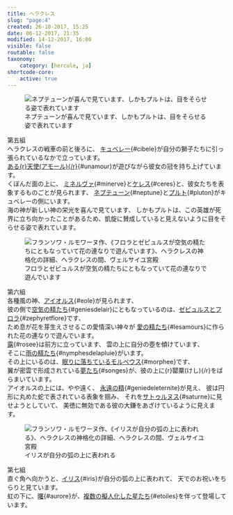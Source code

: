 ```yaml
---
title: ヘラクレス
slug: "page:4"
created: 26-10-2017, 15:25
date: 06-12-2017, 21:35
modified: 14-12-2017, 16:00
visible: false
routable: false
taxonomy:
    category: [hercule, ja]
shortcode-core:
    active: true
---
```

<figure><picture>
<source
sizes="(max-width: 767px) 98vw, (min-width: 959px) 50vw, 86vw"
srcset="
/user/sites/docs/pages/01.home/02.versailles/01.palais/01.hercule/04.hercule_4/hercule7-280.webp 280w,
/user/sites/docs/pages/01.home/02.versailles/01.palais/01.hercule/04.hercule_4/hercule7-380.webp 380w,
/user/sites/docs/pages/01.home/02.versailles/01.palais/01.hercule/04.hercule_4/hercule7-480.webp 480w,
/user/sites/docs/pages/01.home/02.versailles/01.palais/01.hercule/04.hercule_4/hercule7-640.webp 640w,
/user/sites/docs/pages/01.home/02.versailles/01.palais/01.hercule/04.hercule_4/hercule7-840.webp 840w,
/user/sites/docs/pages/01.home/02.versailles/01.palais/01.hercule/04.hercule_4/hercule7-1280.webp 1280w,
/user/sites/docs/pages/01.home/02.versailles/01.palais/01.hercule/04.hercule_4/hercule7-1600.webp 1600w,
/user/sites/docs/pages/01.home/02.versailles/01.palais/01.hercule/04.hercule_4/hercule7-1920.webp 1920w"
type="image/webp" />
<img src="/user/sites/docs/pages/01.home/02.versailles/01.palais/01.hercule/04.hercule_4/hercule7-640.jpg" alt="ネプテューンが喜んで見ています、しかもプルトは、目をそらせる姿で表れています" title="ネプテューンが喜んで見ています、しかもプルトは、目をそらせる姿で表れています" usemap="#img_hercule7"
sizes="(max-width: 767px) 98vw, (min-width: 959px) 50vw, 86vw"
srcset="
/user/sites/docs/pages/01.home/02.versailles/01.palais/01.hercule/04.hercule_4/hercule7-280.jpg 280w,
/user/sites/docs/pages/01.home/02.versailles/01.palais/01.hercule/04.hercule_4/hercule7-380.jpg 380w,
/user/sites/docs/pages/01.home/02.versailles/01.palais/01.hercule/04.hercule_4/hercule7-480.jpg 480w,
/user/sites/docs/pages/01.home/02.versailles/01.palais/01.hercule/04.hercule_4/hercule7-640.jpg 640w,
/user/sites/docs/pages/01.home/02.versailles/01.palais/01.hercule/04.hercule_4/hercule7-840.jpg 840w,
/user/sites/docs/pages/01.home/02.versailles/01.palais/01.hercule/04.hercule_4/hercule7-1280.jpg 1280w,
/user/sites/docs/pages/01.home/02.versailles/01.palais/01.hercule/04.hercule_4/hercule7-1600.jpg 1600w,
/user/sites/docs/pages/01.home/02.versailles/01.palais/01.hercule/04.hercule_4/hercule7-1920.jpg 1920w" />
</picture><figcaption>ネプテューンが喜んで見ています、しかもプルトは、目をそらせる姿で表れています</figcaption><map name="img_hercule7" id="img_hercule7">
<area id="area_cibele" alt="キュベレー" title="キュベレー" href="#cibele" shape="poly" coords="86,501,91,496,102,494,113,499,123,503,131,514,134,506,140,504,142,496,151,498,157,496,157,490,154,485,159,482,166,479,171,473,171,465,181,462,186,457,192,458,205,480,216,476,213,465,218,461,218,454,228,464,238,464,248,469,239,458,229,447,225,438,213,435,206,428,206,422,202,417,197,416,201,410,204,405,206,399,204,390,193,385,186,387,180,393,178,400,178,409,178,412,170,408,163,410,159,413,151,408,142,407,135,407,119,408,111,405,107,415,112,417,117,414,127,414,133,417,139,419,144,415,149,420,144,422,138,422,131,425,122,425,113,425,107,423,101,429,92,430,82,437,76,444,70,452,68,463,72,482,78,489,83,494">
<area id="area_unamour" alt="ある天使" title="ある天使" href="#unamour" shape="poly" coords="244,470,253,470,248,457,248,448,254,447,258,452,260,449,258,442,251,440,250,433,256,432,258,422,257,410,252,400,247,394,248,387,241,382,244,379,240,374,241,371,236,372,233,371,230,375,223,375,215,379,211,377,207,382,204,382,204,388,214,392,210,397,217,401,219,409,224,413,223,421,226,433,226,442,230,450,234,455,239,462">
<area id="area_minerve" alt="ミネルヴァ" title="ミネルヴァ" href="#minerve" shape="poly" coords="114,267,119,257,127,249,139,250,149,251,161,257,170,264,175,265,178,262,179,254,185,246,189,245,200,237,207,236,236,211,239,215,211,237,211,240,207,244,203,244,195,252,199,257,203,262,203,269,208,272,213,269,220,266,226,268,230,265,235,270,238,276,236,282,233,287,227,289,221,290,214,287,206,288,206,296,193,313,182,321,174,315,165,316,164,312,156,308,157,298,154,288,148,280,142,275,136,280,128,277,120,276">
<area id="area_ceres" alt="ケレス" title="ケレス" href="#ceres" shape="poly" coords="118,388,121,387,125,390,134,385,141,384,146,387,144,378,148,368,155,362,162,359,168,361,168,355,172,354,175,352,183,352,179,357,173,364,168,369,163,376,162,381,167,381,172,378,176,373,181,371,185,368,191,368,196,371,200,374,205,377,212,377,216,380,221,377,226,375,225,372,227,367,225,364,227,359,226,355,231,346,234,339,237,330,238,324,235,318,238,313,239,306,237,297,230,295,223,298,219,307,219,314,215,321,204,322,202,321,205,320,210,319,206,313,199,313,193,318,184,322,174,316,165,317,156,322,152,329,150,328,144,331,138,341,135,351,131,367,132,376,127,382">
<area id="area_neptune" alt="ネプテューン" title="ネプテューン" href="#neptune" shape="poly" coords="308,561,319,572,326,565,329,553,340,535,340,546,340,560,347,564,360,558,369,563,371,574,377,579,382,584,391,578,405,574,411,565,418,562,418,553,418,540,417,534,415,533,416,527,460,515,465,519,486,516,484,512,470,512,492,503,464,508,475,503,458,506,452,510,415,520,406,517,402,511,407,505,402,495,404,490,413,491,421,485,422,479,421,467,414,461,401,463,396,468,394,461,386,459,366,469,351,473,347,463,338,463,316,439,308,435,300,438,297,447,300,481,305,495,293,505,286,504,282,511,290,515,300,514,307,524,311,516,319,524,320,537,317,550">
<area id="area_pluton" alt="プルト" title="プルト" href="#pluton" shape="poly" coords="376,579,373,591,376,598,382,600,380,606,354,597,352,603,362,605,357,611,347,615,346,627,346,639,354,649,343,659,342,665,355,677,363,678,369,671,386,672,392,667,401,670,413,670,413,684,428,683,434,675,435,668,437,659,440,651,436,643,443,666,451,677,463,681,466,676,452,650,453,636,485,645,488,650,513,656,493,645,493,643,512,653,493,636,484,639,452,627,455,622,451,615,450,605,443,596,444,588,449,583,458,581,464,576,464,569,467,569,467,566,475,565,477,555,474,546,464,541,453,539,446,542,446,544,437,539,425,538,418,542,418,561,411,564,405,574,390,577,383,584">
</map></figure>

第五組  
ヘラクレスの戦車の前と後ろに、
[キュベレー][1]{#cibele}が自分の獅子たちに引っ張られているなかで立っています。  
[ある{r}天使(アモール){/r}][2]{#unamour}が遊びながら彼女の冠を持ち上げています。  
くぼんだ面の上に、
[ミネルヴァ][3]{#minerve}と[ケレス][4]{#ceres}と、彼女たちを表象するものごとが見られます、
[ネプテューン][5]{#neptune}と[プルト][6]{#pluton}がキュベレーの側にいます。  
海の神が新しい神の栄光を喜んで見ています、
しかもプルトは、この英雄が死界に立ち向かったことがあるため、凱旋に賛成していると見えないように目をそらせる姿で表れています。

<figure><picture>
<source
sizes="(max-width: 767px) 98vw, (min-width: 959px) 50vw, 86vw"
srcset="
/user/sites/docs/pages/01.home/02.versailles/01.palais/01.hercule/04.hercule_4/hercule8-280.webp 280w,
/user/sites/docs/pages/01.home/02.versailles/01.palais/01.hercule/04.hercule_4/hercule8-380.webp 380w,
/user/sites/docs/pages/01.home/02.versailles/01.palais/01.hercule/04.hercule_4/hercule8-480.webp 480w,
/user/sites/docs/pages/01.home/02.versailles/01.palais/01.hercule/04.hercule_4/hercule8-640.webp 640w,
/user/sites/docs/pages/01.home/02.versailles/01.palais/01.hercule/04.hercule_4/hercule8-840.webp 840w,
/user/sites/docs/pages/01.home/02.versailles/01.palais/01.hercule/04.hercule_4/hercule8-1280.webp 1280w,
/user/sites/docs/pages/01.home/02.versailles/01.palais/01.hercule/04.hercule_4/hercule8-1600.webp 1600w,
/user/sites/docs/pages/01.home/02.versailles/01.palais/01.hercule/04.hercule_4/hercule8-1920.webp 1920w"
type="image/webp" />
<img src="/user/sites/docs/pages/01.home/02.versailles/01.palais/01.hercule/04.hercule_4/hercule8-640.jpg" alt="フランソワ・ルモワーヌ作、《フロラとゼピュルスが空気の精たちにともなっていて花の連なりで遊んでいます》、ヘラクレスの神格化の詳細、ヘラクレスの間、ヴェルサイユ宮殿" title="フランソワ・ルモワーヌ作、《フロラとゼピュルスが空気の精たちにともなっていて花の連なりで遊んでいます》、ヘラクレスの神格化の詳細、ヘラクレスの間、ヴェルサイユ宮殿" usemap="#img_hercule8"
sizes="(max-width: 767px) 98vw, (min-width: 959px) 50vw, 86vw"
srcset="
/user/sites/docs/pages/01.home/02.versailles/01.palais/01.hercule/04.hercule_4/hercule8-280.jpg 280w,
/user/sites/docs/pages/01.home/02.versailles/01.palais/01.hercule/04.hercule_4/hercule8-380.jpg 380w,
/user/sites/docs/pages/01.home/02.versailles/01.palais/01.hercule/04.hercule_4/hercule8-480.jpg 480w,
/user/sites/docs/pages/01.home/02.versailles/01.palais/01.hercule/04.hercule_4/hercule8-640.jpg 640w,
/user/sites/docs/pages/01.home/02.versailles/01.palais/01.hercule/04.hercule_4/hercule8-840.jpg 840w,
/user/sites/docs/pages/01.home/02.versailles/01.palais/01.hercule/04.hercule_4/hercule8-1280.jpg 1280w,
/user/sites/docs/pages/01.home/02.versailles/01.palais/01.hercule/04.hercule_4/hercule8-1600.jpg 1600w,
/user/sites/docs/pages/01.home/02.versailles/01.palais/01.hercule/04.hercule_4/hercule8-1920.jpg 1920w" />
</picture><figcaption>フロラとゼピュルスが空気の精たちにともなっていて花の連なりで遊んでいます</figcaption><map name="img_hercule8" id="img_hercule8">
<area id="area_eole" alt="アイオルス" title="アイオルス" href="#eole" shape="poly" coords="256,655,266,654,264,636,271,616,281,614,291,614,293,608,303,605,307,602,312,602,302,595,302,589,310,588,303,580,310,574,326,573,329,574,330,565,331,563,324,543,319,535,318,526,315,524,319,522,314,516,318,516,310,508,308,509,299,506,290,509,284,514,283,524,290,526,284,528,245,525,238,518,250,511,256,512,253,506,234,517,230,515,217,520,216,526,214,526,217,535,225,532,225,542,235,577,234,584,231,586,223,586,222,594,232,598,240,593,255,596,255,617,258,632,254,646">
<area id="area_zephyretflore" alt="ゼピュルスとフロラ" title="ゼピュルスとフロラ" href="#zephyretflore" shape="poly" coords="353,722,352,716,341,707,341,697,350,694,349,682,342,678,329,674,329,672,344,670,350,664,348,660,352,629,356,621,364,620,369,617,361,611,377,595,371,591,356,601,355,591,371,590,377,595,381,587,395,580,404,582,407,573,405,567,416,565,409,558,402,558,394,563,398,568,392,573,387,577,371,579,367,572,369,567,372,558,375,559,378,554,389,554,389,543,387,534,395,534,395,527,403,527,411,534,409,541,402,545,403,558,409,558,416,565,407,572,405,582,414,579,414,569,420,559,430,551,433,566,439,562,442,571,434,590,436,592,440,587,451,589,458,595,458,601,456,606,461,609,467,619,464,626,453,629,447,639,442,648,438,656,431,661,423,664,418,670,418,676,420,682,419,691,409,691,406,697,396,698,390,701,393,706,390,714,390,717,382,719,377,723,371,720,362,724">
<area id="area_geniesdelair" alt="空気の精たち" title="空気の精たち" href="#geniesdelair" shape="poly" coords="260,687,261,693,268,692,277,694,274,684,281,680,287,680,293,674,298,681,307,674,313,664,323,664,327,659,339,660,345,660,349,659,352,630,357,621,369,617,362,610,376,595,382,587,393,579,403,582,407,574,406,567,414,567,409,557,404,556,394,562,398,567,388,575,371,578,371,589,356,601,356,590,370,589,371,578,362,577,365,573,366,562,356,553,344,555,340,566,341,578,339,579,332,573,325,573,311,571,303,580,311,587,302,589,302,594,312,602,295,607,291,614,280,623,278,629,283,635,288,634,284,651,291,649,286,660,288,666,278,669,269,682">
<area id="area_rosee" alt="露" title="露" href="#rosee" shape="poly" coords="381,773,391,776,410,780,416,785,434,782,441,789,429,815,433,819,430,828,433,834,435,839,441,841,448,822,455,811,462,792,468,790,474,785,481,790,491,790,491,781,496,771,504,777,504,773,496,762,495,754,505,754,513,747,514,735,510,728,503,723,499,728,497,734,491,739,489,737,490,734,491,731,489,728,489,720,493,711,495,693,485,681,474,669,466,657,464,644,461,646,461,656,458,653,456,655,459,667,455,664,458,679,463,686,457,683,460,693,464,699,463,706,461,716,461,718,454,721,447,724,440,730,433,732,432,726,425,724,425,717,419,712,413,708,406,710,405,714,397,717,400,721,400,726,410,732,413,744,401,745,399,749,389,746,376,750">
<area id="area_lesamours" alt="愛の精たち" title="愛の精たち" href="#lesamours" shape="poly" coords="459,687,458,684,461,683,458,678,454,664,459,668,456,658,465,655,468,661,495,693,500,692,499,682,505,679,509,669,512,664,514,675,519,671,530,670,529,663,524,660,527,655,530,655,537,663,535,672,538,675,542,669,559,654,560,646,544,644,547,642,553,644,557,639,557,633,559,631,564,636,571,637,573,635,578,640,589,641,592,633,597,631,600,638,603,642,607,652,616,654,618,653,614,642,616,640,621,627,620,616,626,608,624,600,617,595,607,601,595,601,590,597,583,594,577,602,578,609,579,612,577,614,570,611,560,612,553,611,552,609,542,613,535,619,534,613,527,611,518,617,518,626,520,631,513,634,512,637,510,640,502,641,500,648,501,651,493,655,492,648,483,644,478,651,475,657,469,662,465,654,452,663,445,661,437,658,430,662,429,669,433,674,436,676,435,678,432,682,427,678,421,680,420,695,428,694,431,688,432,701,431,708,436,713,443,712,436,715,431,720,431,726,434,731,440,730,443,720,449,717,454,716,458,710,452,702,451,694">
<area id="area_nymphesdelapluie" alt="雨の精たち" title="雨の精たち" href="#nymphesdelapluie" shape="poly" coords="576,843,581,843,574,836,579,835,576,827,580,822,570,815,570,811,575,802,574,792,569,789,575,789,582,785,585,777,582,768,574,767,568,769,562,778,552,781,549,787,555,775,554,766,555,756,561,751,568,749,573,740,572,734,567,729,559,732,557,735,551,731,542,732,529,736,520,739,508,749,496,753,495,761,508,776,516,778,522,788,527,801,531,802,533,813,540,810,548,811,557,816,559,824,561,830,567,833">
<area id="area_morphee" alt="眠りに落ちているモルペウス" title="眠りに落ちているモルペウス" href="#morphee" shape="poly" coords="271,833,257,822,258,815,270,815,278,799,281,799,280,796,292,785,300,783,306,769,317,762,323,763,328,758,333,761,339,756,344,755,348,755,354,754,359,756,365,767,366,774,376,776,389,783,398,797,402,799,407,815,409,819,412,830,408,841,411,851,422,863,425,864,433,872,431,874,429,878,421,876,412,871,407,864,407,862,391,849,388,834,376,853,367,859,368,852,361,844,360,828,357,823,346,828,349,838,346,839,344,843,348,848,337,849,332,842,334,828,338,823,327,828,321,832,313,832,301,838,288,838,283,832">
<area id="area_songes" alt="夢たち" title="夢たち" href="#songes" shape="poly" coords="479,882,471,884,465,880,461,874,457,868,452,868,453,872,448,877,439,868,438,864,434,864,428,866,420,861,411,852,407,841,411,829,409,820,402,800,389,784,375,775,365,774,359,756,353,755,342,755,333,761,326,757,322,763,315,763,307,768,302,775,289,765,287,770,279,765,276,770,269,769,262,769,260,777,253,773,245,775,238,775,237,768,241,768,237,762,240,756,230,755,221,752,214,755,211,758,208,754,196,760,183,754,176,758,164,759,163,749,169,745,171,747,173,745,179,743,178,740,170,739,184,733,196,743,201,736,209,732,215,732,219,735,226,733,232,729,225,722,216,720,221,714,228,709,242,707,243,718,249,717,256,714,263,718,269,723,265,732,259,739,254,740,251,745,245,743,241,744,241,749,249,751,254,754,261,753,266,754,270,746,276,741,274,732,279,726,286,723,284,720,287,718,286,713,297,708,307,712,309,724,314,724,320,722,329,714,339,720,340,726,342,736,341,744,342,755,353,755,359,756,366,774,375,775,389,784,402,800,409,821,416,822,421,815,429,815,435,819,433,827,434,838,441,840,453,835,460,837,464,841,460,851,465,856,468,863,472,875">
<area id="area_geniedeleternite" alt="永遠の精" title="永遠の精" href="#geniedeleternite" shape="poly" coords="322,442,333,431,339,419,335,425,344,412,348,406,352,412,353,418,363,415,367,406,366,403,359,401,362,399,359,398,361,396,367,397,373,393,373,386,369,380,362,378,355,379,352,385,352,389,348,390,345,384,342,377,340,379,338,367,348,360,353,350,353,339,350,332,342,330,336,332,331,337,326,342,323,349,323,356,325,362,328,366,331,371,338,366,337,363,343,360,347,354,350,348,350,342,349,336,343,334,337,335,333,339,330,344,327,350,328,352,328,356,331,362,337,362,338,366,331,371,331,381,333,384,329,391,325,397,321,403,315,414,316,423,319,428,319,440,">
<area id="area_saturne" alt="サトゥルヌス" title="サトゥルヌス" href="#saturne" shape="poly" coords="397,527,403,526,408,529,413,532,414,519,412,511,406,499,402,493,404,488,409,485,419,490,431,486,443,474,445,476,451,470,456,471,454,466,482,466,478,462,456,461,451,458,440,465,434,471,425,474,421,473,424,467,439,465,445,461,427,463,428,443,417,447,405,457,397,459,397,455,402,451,403,443,400,435,393,430,386,431,381,437,381,439,378,439,382,425,382,417,363,416,351,421,339,424,309,450,336,455,345,452,351,451,351,453,344,459,339,466,320,466,327,488,332,497,341,504,353,506,344,502,337,495,331,483,330,476,336,480,344,479,351,485,357,485,365,490,365,502,364,512,371,520,376,518,379,505,382,500,384,494,386,493,392,496,396,499,395,508,393,518">
</map></figure>

第六組  
各種風の神、[アイオルス][7]{#eole}が見られます、  
彼の側で[空気の精たち][9]{#geniesdelair}にともなっているのは、[ゼピュルスとフロラ][8]{#zephyretflore}です、  
ため息が花を芽生えさせるこの愛情深い神々が
[愛の精たち][10]{#lesamours}に作られた花の連なりで遊んでいます。  
[露][11]{#rosee}は前方に立っています、
雲の上に自分の壺を傾けています、  
そこに[雨の精たち][12]{#nymphesdelapluie}がいます。  
その上にいるのは、[眠りに落ちているモルペウス][13]{#morphee}です、  
翼が密雲で形成されている[夢たち][14]{#songes}が、彼の上に{r}罌粟(けし){/r}をばらまいています。  
アイオルスの上には、やや遠く、
[永遠の精][15]{#geniedeleternite}が見え、
彼は円形に丸めた蛇で表されている表象を掴み、
それを[サトゥルヌス][16]{#saturne}に見せようとしていて、
美徳に無効である彼の大鎌をあざけているように見えます。

<figure><picture>
<source
sizes="(max-width: 767px) 98vw, (min-width: 959px) 50vw, 86vw"
srcset="
/user/sites/docs/pages/01.home/02.versailles/01.palais/01.hercule/04.hercule_4/hercule9-280.webp 280w,
/user/sites/docs/pages/01.home/02.versailles/01.palais/01.hercule/04.hercule_4/hercule9-380.webp 380w,
/user/sites/docs/pages/01.home/02.versailles/01.palais/01.hercule/04.hercule_4/hercule9-480.webp 480w,
/user/sites/docs/pages/01.home/02.versailles/01.palais/01.hercule/04.hercule_4/hercule9-640.webp 640w,
/user/sites/docs/pages/01.home/02.versailles/01.palais/01.hercule/04.hercule_4/hercule9-840.webp 840w,
/user/sites/docs/pages/01.home/02.versailles/01.palais/01.hercule/04.hercule_4/hercule9-1280.webp 1280w,
/user/sites/docs/pages/01.home/02.versailles/01.palais/01.hercule/04.hercule_4/hercule9-1600.webp 1600w,
/user/sites/docs/pages/01.home/02.versailles/01.palais/01.hercule/04.hercule_4/hercule9-1920.webp 1920w"
type="image/webp" />
<img src="/user/sites/docs/pages/01.home/02.versailles/01.palais/01.hercule/04.hercule_4/hercule9-640.jpg" alt="フランソワ・ルモワーヌ作、《イリスが自分の弧の上に表われる》、ヘラクレスの神格化の詳細、ヘラクレスの間、ヴェルサイユ宮殿" title="フランソワ・ルモワーヌ作、《イリスが自分の弧の上に表われる》、ヘラクレスの神格化の詳細、ヘラクレスの間、ヴェルサイユ宮殿" usemap="#img_hercule9"
sizes="(max-width: 767px) 98vw, (min-width: 959px) 50vw, 86vw"
srcset="
/user/sites/docs/pages/01.home/02.versailles/01.palais/01.hercule/04.hercule_4/hercule9-280.jpg 280w,
/user/sites/docs/pages/01.home/02.versailles/01.palais/01.hercule/04.hercule_4/hercule9-380.jpg 380w,
/user/sites/docs/pages/01.home/02.versailles/01.palais/01.hercule/04.hercule_4/hercule9-480.jpg 480w,
/user/sites/docs/pages/01.home/02.versailles/01.palais/01.hercule/04.hercule_4/hercule9-640.jpg 640w,
/user/sites/docs/pages/01.home/02.versailles/01.palais/01.hercule/04.hercule_4/hercule9-840.jpg 840w,
/user/sites/docs/pages/01.home/02.versailles/01.palais/01.hercule/04.hercule_4/hercule9-1280.jpg 1280w,
/user/sites/docs/pages/01.home/02.versailles/01.palais/01.hercule/04.hercule_4/hercule9-1600.jpg 1600w,
/user/sites/docs/pages/01.home/02.versailles/01.palais/01.hercule/04.hercule_4/hercule9-1920.jpg 1920w" />
</picture><figcaption>イリスが自分の弧の上に表われる</figcaption><map name="img_hercule9" id="img_hercule9">
<area id="area_iris" alt="イリス" title="イリス" href="#iris" shape="poly" coords="361,575,355,539,345,510,335,489,320,465,312,460,301,443,282,422,262,405,260,392,257,394,251,388,258,386,254,382,253,374,256,359,270,366,280,373,288,381,294,380,301,375,305,372,309,373,313,370,311,363,311,356,317,350,323,347,328,347,333,351,335,356,332,365,337,359,341,360,345,355,340,346,336,343,319,339,326,336,332,335,341,335,349,342,358,354,358,356,352,369,353,374,349,378,359,389,367,394,370,391,380,396,384,405,385,412,381,419,373,424,367,417,360,409,352,407,353,416,358,424,365,435,366,447,371,454,373,461,379,467,376,475,384,494,394,517,399,538,402,563,405,578,391,576,377,583,369,577">
<area id="area_aurore" alt="曙" title="曙" href="#aurore" shape="poly" coords="240,537,236,540,226,530,221,523,214,521,214,516,209,507,206,514,199,516,197,526,187,533,179,527,174,522,176,515,179,510,176,502,176,499,167,494,164,496,158,498,151,500,146,493,146,481,151,477,155,478,158,470,163,467,169,459,172,450,172,441,178,437,181,437,179,433,180,427,185,422,190,423,189,419,191,416,196,414,200,422,193,424,198,429,196,438,194,439,201,443,206,447,213,447,218,454,220,458,233,464,240,469,242,480,247,484,254,489,251,497,250,504,251,513,246,522,236,523,236,530">
<area id="area_etoiles" alt="複数の擬人化した星たち" title="複数の擬人化した星たち" href="#etoiles" shape="poly" coords="235,433,232,434,230,426,223,424,221,430,224,434,227,435,222,441,226,450,223,459,229,462,235,465,244,472,243,480,250,483,254,490,253,496,250,499,251,507,250,514,247,519,251,519,258,523,260,527,265,524,269,527,278,526,284,524,290,526,294,532,302,530,305,523,312,523,317,525,325,526,329,519,329,512,330,506,329,498,326,491,329,488,331,481,326,472,319,468,315,473,312,479,312,487,306,489,308,485,307,479,303,475,304,471,302,465,295,468,295,473,293,479,285,476,282,469,272,464,267,461,272,461,278,461,273,453,265,448,259,451,255,446,250,447,246,449,242,447,242,439,239,435">
</map></figure>

第七組  
直ぐ角へ向かうと、[イリス][17]{#iris}が自分の弧の上に表われて、
天でのお祝いをちらりと見ています。  
虹の下に、[曙][18]{#aurore}が、[複数の擬人化した星たち][19]{#etoiles}を伴って登場しています。

[1]: #area_cibele "キュベレー"
[2]: #area_unamour "ある天使"
[3]: #area_minerve "ミネルヴァ"
[4]: #area_ceres "ケレス"
[5]: #area_neptune "ネプテューン"
[6]: #area_pluton "プルト"
[7]: #area_eole "アイオルス"
[8]: #area_zephyretflore "空気の精たち"
[9]: #area_geniesdelair "ゼピュルスとフロラ"
[10]: #area_lesamours "愛の精たち"
[11]: #area_rosee "露"
[12]: #area_nymphesdelapluie "雨の精たち"
[13]: #area_morphee "眠りに落ちているモルペウス"
[14]: #area_songes "夢たち"
[15]: #area_geniedeleternite "永遠の精"
[16]: #area_saturne "サトゥルヌス"
[17]: #area_iris "イリス"
[18]: #area_aurore "曙"
[19]: #area_etoiles "複数の擬人化した星たち"